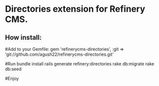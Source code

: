 # Directories extension for Refinery CMS.

## How install: 

#Add to your Gemfile:
    gem 'refinerycms-directories', :git => 'git://github.com/agush22/refinerycms-directories.git'
    
#Run
    bundle install
    rails generate refinery:directories
    rake db:migrate
    rake db:seed

#Enjoy
